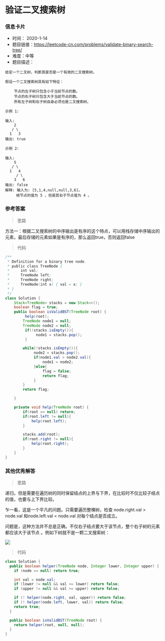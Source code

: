 # 验证二叉搜索树

### 信息卡片

- 时间： 2020-1-14
- 题目链接：https://leetcode-cn.com/problems/validate-binary-search-tree/
- 难度：中等
- 题目描述：

```
给定一个二叉树，判断其是否是一个有效的二叉搜索树。

假设一个二叉搜索树具有如下特征：

    节点的左子树只包含小于当前节点的数。
    节点的右子树只包含大于当前节点的数。
    所有左子树和右子树自身必须也是二叉搜索树。

示例 1:

输入:
    2
   / \
  1   3
输出: true

示例 2:

输入:
    5
   / \
  1   4
     / \
    3   6
输出: false
解释: 输入为: [5,1,4,null,null,3,6]。
     根节点的值为 5 ，但是其右子节点值为 4 。
```



### 参考答案

> 思路

方法一：根据二叉搜索树的中序输出是有序的这个特点，可以用栈存储中序输出的元素，最后存储的元素如果是有序的，那么返回true，否则返回false



> 代码

```java
/**
 * Definition for a binary tree node.
 * public class TreeNode {
 *     int val;
 *     TreeNode left;
 *     TreeNode right;
 *     TreeNode(int x) { val = x; }
 * }
 */
class Solution {
    Stack<TreeNode> stacks = new Stack<>();
    boolean flag = true;
    public boolean isValidBST(TreeNode root) {
         help(root);
        TreeNode node1 = null;
        TreeNode node2 = null;
         if(!stacks.isEmpty()){
              node1 = stacks.pop();
         }

        while(!stacks.isEmpty()){
             node2 = stacks.pop();
             if(node1.val > node2.val){
                 node1 = node2;
             }else{
                 flag = false;
                 return flag;
             }
        }
        return flag;

    }

    private void help(TreeNode root) {
        if(root == null) return;
        if(root.left != null){
            help(root.left);
        }

        stacks.add(root);
        if(root.right != null){
            help(root.right);
        }
    }
}
```





### 其他优秀解答

> 思路

递归，但是需要在遍历树的同时保留结点的上界与下界，在比较时不仅比较子结点的值，也要与上下界比较。 

乍一看，这是一个平凡的问题。只需要遍历整棵树，检查 node.right.val > node.val 和node.left.val < node.val 对每个结点是否成立。

问题是，这种方法并不总是正确。不仅右子结点要大于该节点，整个右子树的元素都应该大于该节点 。例如下树就不是一颗二叉搜索树：

![](../assets/5.9.png)





> 代码

```java
class Solution {
  public boolean helper(TreeNode node, Integer lower, Integer upper) {
    if (node == null) return true;

    int val = node.val;
    if (lower != null && val <= lower) return false;
    if (upper != null && val >= upper) return false;

    if (! helper(node.right, val, upper)) return false;
    if (! helper(node.left, lower, val)) return false;
    return true;
  }

  public boolean isValidBST(TreeNode root) {
    return helper(root, null, null);
  }
}
```




